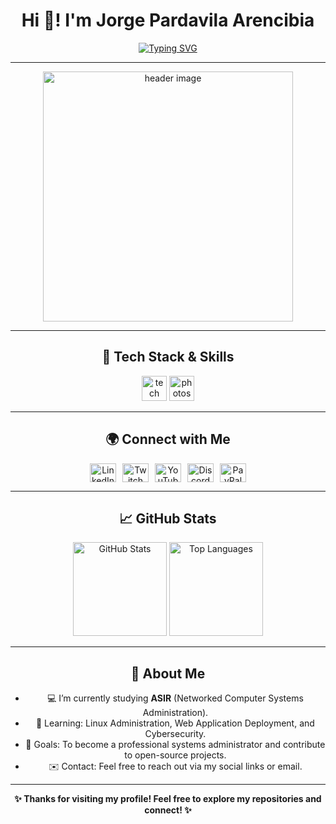 <div align="center">

# Hi 👋! I'm Jorge Pardavila Arencibia

[![Typing SVG](https://readme-typing-svg.demolab.com?font=Fira+Code&size=24&pause=1000&color=2196F3&center=true&vCenter=true&multiline=true&width=750&lines=Passionate+about+technology+%F0%9F%92%BB+and+problem-solving!;ASIR+Student+%7C+System+Administrator+in+training!;Always+learning%2C+always+improving)](https://git.io/typing-svg)

---

<div align="center">
  <img height="400" src="https://i.imgur.com/y3Nnpy5.png" alt="header image"/>
</div>

---

## 🔧 Tech Stack & Skills

<div align="center">
  <img src="https://skillicons.dev/icons?i=js,html,py,mysql,nginx,php" height="40" alt="tech stack" />
  <img src="https://cdn.simpleicons.org/adobephotoshop/31A8FF" height="40" alt="photoshop logo"  />
</div>

---

## 🌍 Connect with Me

<div align="center" style="display: flex; justify-content: center; align-items: center; gap: 10px;">
  <a href="https://www.linkedin.com/in/jorgepardavilaarencibia" target="_blank">
    <img src="https://raw.githubusercontent.com/maurodesouza/profile-readme-generator/master/src/assets/icons/social/linkedin/default.svg" width="42" height="30" alt="LinkedIn logo"  />
  </a>
  <a href="https://www.twitch.tv/IAmErthad" target="_blank">
    <img src="https://raw.githubusercontent.com/maurodesouza/profile-readme-generator/master/src/assets/icons/social/twitch/default.svg" width="42" height="30" alt="Twitch logo"  />
  </a>
  <a href="https://www.youtube.com/c/Erthad" target="_blank">
    <img src="https://raw.githubusercontent.com/maurodesouza/profile-readme-generator/master/src/assets/icons/social/youtube/default.svg" width="42" height="30" alt="YouTube logo"  />
  </a>
  <a href="https://discord.gg/edgehosting" target="_blank">
    <img src="https://raw.githubusercontent.com/maurodesouza/profile-readme-generator/master/src/assets/icons/social/discord/default.svg" width="42" height="30" alt="Discord logo"  />
  </a>
  <a href="https://www.paypal.com/paypalme/edgehostinges" target="_blank">
    <img src="https://raw.githubusercontent.com/maurodesouza/profile-readme-generator/master/src/assets/icons/social/paypal/default.svg" width="42" height="30" alt="PayPal logo"  />
  </a>
</div>

---

## 📈 GitHub Stats

<div align="center">
  <img height="150" src="https://github-readme-stats.vercel.app/api?username=jorgepardavila&show_icons=true&theme=radical" alt="GitHub Stats"/>
  <img height="150" src="https://github-readme-stats.vercel.app/api/top-langs/?username=jorgepardavila&layout=compact&theme=radical" alt="Top Languages"/>
</div>

---

## 🚀 About Me

- 💻 I’m currently studying **ASIR** (Networked Computer Systems Administration).
- 🌱 Learning: Linux Administration, Web Application Deployment, and Cybersecurity.
- 🎯 Goals: To become a professional systems administrator and contribute to open-source projects.
- ✉️ Contact: Feel free to reach out via my social links or email.

---

<div align="center">
  <strong>✨ Thanks for visiting my profile! Feel free to explore my repositories and connect! ✨</strong>
</div>
</div>
